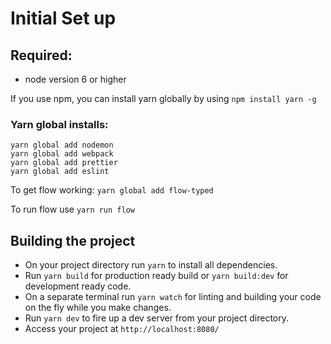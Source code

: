 # Initial Set up

## Required:

-   node version 6 or higher

If you use npm, you can install yarn globally by using `npm install yarn -g`

### Yarn global installs:

```yarn global add jest
yarn global add nodemon
yarn global add webpack
yarn global add prettier
yarn global add eslint
```

To get flow working:
`yarn global add flow-typed`

To run flow use `yarn run flow`

## Building the project

-   On your project directory run `yarn` to install all dependencies.
-   Run `yarn build` for production ready build or `yarn build:dev` for development ready code.
-   On a separate terminal run `yarn watch` for linting and building your code on the fly while you make changes.
-   Run `yarn dev` to fire up a dev server from your project directory.
-   Access your project at `http://localhost:8080/`
